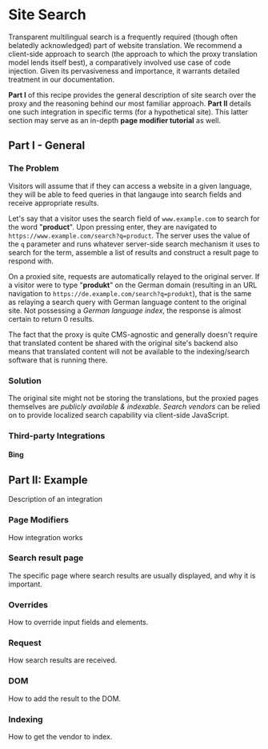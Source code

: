 # Site Search

Transparent multilingual search is a frequently required (though often belatedly acknowledged) part of website translation. We recommend a client-side approach to search (the approach to which the proxy translation model lends itself best), a comparatively involved use case of code injection. Given its pervasiveness and importance, it warrants detailed treatment in our documentation. 

**Part I** of this recipe provides the general description of site search over the proxy and the reasoning behind our most familiar approach. **Part II** details one such integration in specific terms (for a hypothetical site). This latter section may serve as an in-depth **page modifier tutorial** as well.

## Part I - General

### The Problem

Visitors will assume that if they can access a website in a given language, they will be able to feed queries in that langauge into search fields and receive appropriate results.

Let's say that a visitor uses the search field of `www.example.com` to search for the word "**product**". Upon pressing enter, they are navigated to `https://www.example.com/search?q=product`. The server uses the value of the `q` parameter and runs whatever server-side search mechanism it uses to search for the term, assemble a list of results and construct a result page to respond with.

On a proxied site, requests are automatically relayed to the original server. If a visitor were to type "**produkt**" on the German domain (resulting in an URL navigation to `https://de.example.com/search?q=produkt`), that is the same as relaying a search query with German language content to the original site. Not possessing a _German language index_, the response is almost certain to return 0 results.

The fact that the proxy is quite CMS-agnostic and generally doesn't require that translated content be shared with the original site's backend also means that translated content will not be available to the indexing/search software that is running there.

### Solution

The original site might not be storing the translations, but the proxied pages themselves are  _publicly available & indexable_. _Search vendors_ can be relied on to provide localized search capability via client-side JavaScript.

### Third-party Integrations

#### Bing

## Part II: Example

Description of an integration

### Page Modifiers

How integration works

### Search result page

The specific page where search results are usually displayed, and why it is important.

### Overrides

How to override input fields and elements.

### Request

How search results are received.

### DOM

How to add the result to the DOM.

### Indexing

How to get the vendor to index.
